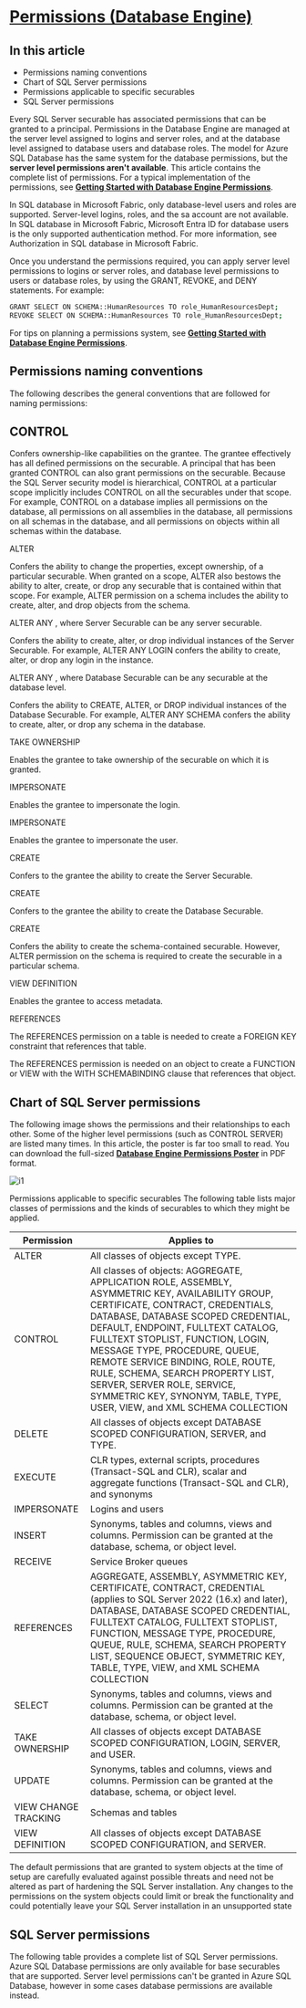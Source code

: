# **[Permissions (Database Engine)](https://learn.microsoft.com/en-us/sql/relational-databases/security/permissions-database-engine?view=sql-server-ver17)**

## In this article

- Permissions naming conventions
- Chart of SQL Server permissions
- Permissions applicable to specific securables
- SQL Server permissions

Every SQL Server securable has associated permissions that can be granted to a principal. Permissions in the Database Engine are managed at the server level assigned to logins and server roles, and at the database level assigned to database users and database roles. The model for Azure SQL Database has the same system for the database permissions, but the **server level permissions aren't available**. This article contains the complete list of permissions. For a typical implementation of the permissions, see **[Getting Started with Database Engine Permissions](https://learn.microsoft.com/en-us/sql/relational-databases/security/authentication-access/getting-started-with-database-engine-permissions?view=sql-server-ver17)**.

In SQL database in Microsoft Fabric, only database-level users and roles are supported. Server-level logins, roles, and the sa account are not available. In SQL database in Microsoft Fabric, Microsoft Entra ID for database users is the only supported authentication method. For more information, see Authorization in SQL database in Microsoft Fabric.

Once you understand the permissions required, you can apply server level permissions to logins or server roles, and database level permissions to users or database roles, by using the GRANT, REVOKE, and DENY statements. For example:

```bash
GRANT SELECT ON SCHEMA::HumanResources TO role_HumanResourcesDept;
REVOKE SELECT ON SCHEMA::HumanResources TO role_HumanResourcesDept;
```

For tips on planning a permissions system, see **[Getting Started with Database Engine Permissions](https://learn.microsoft.com/en-us/sql/relational-databases/security/authentication-access/getting-started-with-database-engine-permissions?view=sql-server-ver17)**.

## Permissions naming conventions

The following describes the general conventions that are followed for naming permissions:

## CONTROL

Confers ownership-like capabilities on the grantee. The grantee effectively has all defined permissions on the securable. A principal that has been granted CONTROL can also grant permissions on the securable. Because the SQL Server security model is hierarchical, CONTROL at a particular scope implicitly includes CONTROL on all the securables under that scope. For example, CONTROL on a database implies all permissions on the database, all permissions on all assemblies in the database, all permissions on all schemas in the database, and all permissions on objects within all schemas within the database.

ALTER

Confers the ability to change the properties, except ownership, of a particular securable. When granted on a scope, ALTER also bestows the ability to alter, create, or drop any securable that is contained within that scope. For example, ALTER permission on a schema includes the ability to create, alter, and drop objects from the schema.

ALTER ANY <Server Securable>, where Server Securable can be any server securable.

Confers the ability to create, alter, or drop individual instances of the Server Securable. For example, ALTER ANY LOGIN confers the ability to create, alter, or drop any login in the instance.

ALTER ANY <Database Securable>, where Database Securable can be any securable at the database level.

Confers the ability to CREATE, ALTER, or DROP individual instances of the Database Securable. For example, ALTER ANY SCHEMA confers the ability to create, alter, or drop any schema in the database.

TAKE OWNERSHIP

Enables the grantee to take ownership of the securable on which it is granted.

IMPERSONATE <Login>

Enables the grantee to impersonate the login.

IMPERSONATE <User>

Enables the grantee to impersonate the user.

CREATE <Server Securable>

Confers to the grantee the ability to create the Server Securable.

CREATE <Database Securable>

Confers to the grantee the ability to create the Database Securable.

CREATE <Schema-contained Securable>

Confers the ability to create the schema-contained securable. However, ALTER permission on the schema is required to create the securable in a particular schema.

VIEW DEFINITION

Enables the grantee to access metadata.

REFERENCES

The REFERENCES permission on a table is needed to create a FOREIGN KEY constraint that references that table.

The REFERENCES permission is needed on an object to create a FUNCTION or VIEW with the WITH SCHEMABINDING clause that references that object.

## Chart of SQL Server permissions

The following image shows the permissions and their relationships to each other. Some of the higher level permissions (such as CONTROL SERVER) are listed many times. In this article, the poster is far too small to read. You can download the full-sized **[Database Engine Permissions Poster](https://aka.ms/sql-permissions-poster)** in PDF format.

![i1](https://learn.microsoft.com/en-us/sql/includes/media/database-engine-permissions/database-engine-permissions-small.png?view=sql-server-ver17)

Permissions applicable to specific securables
The following table lists major classes of permissions and the kinds of securables to which they might be applied.

| Permission           | Applies to                                                                                                                                                                                                                                                                                                                                                                                                                                                               |
|----------------------|--------------------------------------------------------------------------------------------------------------------------------------------------------------------------------------------------------------------------------------------------------------------------------------------------------------------------------------------------------------------------------------------------------------------------------------------------------------------------|
| ALTER                | All classes of objects except TYPE.                                                                                                                                                                                                                                                                                                                                                                                                                                      |
| CONTROL              | All classes of objects:  AGGREGATE, APPLICATION ROLE, ASSEMBLY, ASYMMETRIC KEY, AVAILABILITY GROUP, CERTIFICATE, CONTRACT, CREDENTIALS, DATABASE, DATABASE SCOPED CREDENTIAL, DEFAULT, ENDPOINT, FULLTEXT CATALOG, FULLTEXT STOPLIST, FUNCTION, LOGIN, MESSAGE TYPE, PROCEDURE, QUEUE, REMOTE SERVICE BINDING, ROLE, ROUTE, RULE, SCHEMA, SEARCH PROPERTY LIST, SERVER, SERVER ROLE, SERVICE, SYMMETRIC KEY, SYNONYM, TABLE, TYPE, USER, VIEW, and XML SCHEMA COLLECTION |
| DELETE               | All classes of objects except DATABASE SCOPED CONFIGURATION, SERVER, and TYPE.                                                                                                                                                                                                                                                                                                                                                                                           |
| EXECUTE              | CLR types, external scripts, procedures (Transact-SQL and CLR), scalar and aggregate functions (Transact-SQL and CLR), and synonyms                                                                                                                                                                                                                                                                                                                                      |
| IMPERSONATE          | Logins and users                                                                                                                                                                                                                                                                                                                                                                                                                                                         |
| INSERT               | Synonyms, tables and columns, views and columns. Permission can be granted at the database, schema, or object level.                                                                                                                                                                                                                                                                                                                                                     |
| RECEIVE              | Service Broker queues                                                                                                                                                                                                                                                                                                                                                                                                                                                    |
| REFERENCES           | AGGREGATE, ASSEMBLY, ASYMMETRIC KEY, CERTIFICATE, CONTRACT, CREDENTIAL (applies to SQL Server 2022 (16.x) and later), DATABASE, DATABASE SCOPED CREDENTIAL, FULLTEXT CATALOG, FULLTEXT STOPLIST, FUNCTION, MESSAGE TYPE, PROCEDURE, QUEUE, RULE, SCHEMA, SEARCH PROPERTY LIST, SEQUENCE OBJECT, SYMMETRIC KEY, TABLE, TYPE, VIEW, and XML SCHEMA COLLECTION                                                                                                              |
| SELECT               | Synonyms, tables and columns, views and columns. Permission can be granted at the database, schema, or object level.                                                                                                                                                                                                                                                                                                                                                     |
| TAKE OWNERSHIP       | All classes of objects except DATABASE SCOPED CONFIGURATION, LOGIN, SERVER, and USER.                                                                                                                                                                                                                                                                                                                                                                                    |
| UPDATE               | Synonyms, tables and columns, views and columns. Permission can be granted at the database, schema, or object level.                                                                                                                                                                                                                                                                                                                                                     |
| VIEW CHANGE TRACKING | Schemas and tables                                                                                                                                                                                                                                                                                                                                                                                                                                                       |
| VIEW DEFINITION      | All classes of objects except DATABASE SCOPED CONFIGURATION, and SERVER.                                                                                                                                                                                                                                                                                                                                                                                                 |

The default permissions that are granted to system objects at the time of setup are carefully evaluated against possible threats and need not be altered as part of hardening the SQL Server installation. Any changes to the permissions on the system objects could limit or break the functionality and could potentially leave your SQL Server installation in an unsupported state

## SQL Server permissions

The following table provides a complete list of SQL Server permissions. Azure SQL Database permissions are only available for base securables that are supported. Server level permissions can't be granted in Azure SQL Database, however in some cases database permissions are available instead.

